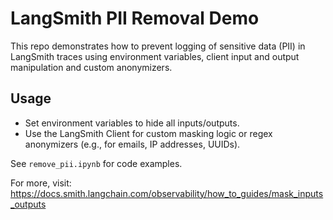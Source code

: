 # LangSmith PII Removal Demo

This repo demonstrates how to prevent logging of sensitive data (PII) in LangSmith traces using environment variables, client input and output manipulation and custom anonymizers.

## Usage
- Set environment variables to hide all inputs/outputs.
- Use the LangSmith Client for custom masking logic or regex anonymizers (e.g., for emails, IP addresses, UUIDs).

See `remove_pii.ipynb` for code examples.

For more, visit: https://docs.smith.langchain.com/observability/how_to_guides/mask_inputs_outputs
